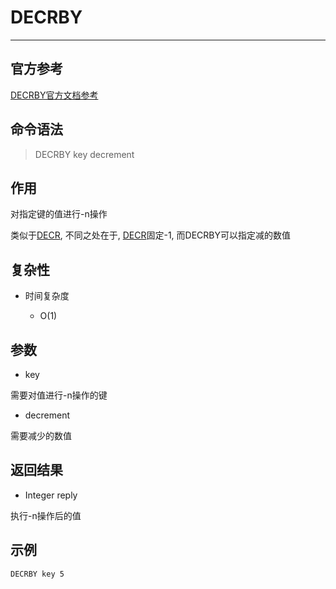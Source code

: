 # DECRBY

---

## 官方参考

[DECRBY官方文档参考](https://redis.io/commands/DECRBY/)

## 命令语法

> DECRBY key decrement

## 作用

对指定键的值进行-n操作

类似于[DECR](/repository/Databases/NoSQL/Redis/docs/String/DECR.md), 不同之处在于, [DECR](/repository/Databases/NoSQL/Redis/docs/String/DECR.md)固定-1, 而DECRBY可以指定减的数值

## 复杂性

- 时间复杂度

  - O(1)

## 参数

- key

需要对值进行-n操作的键

- decrement

需要减少的数值

## 返回结果

- Integer reply

执行-n操作后的值

## 示例

```bash
DECRBY key 5
```